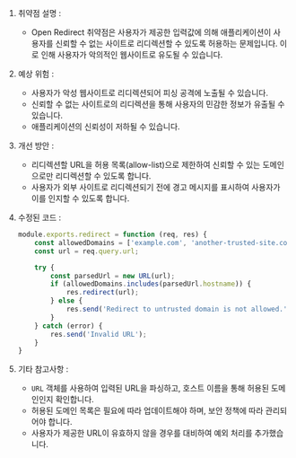 1. 취약점 설명 :
   - Open Redirect 취약점은 사용자가 제공한 입력값에 의해 애플리케이션이 사용자를 신뢰할 수 없는 사이트로 리디렉션할 수 있도록 허용하는 문제입니다. 이로 인해 사용자가 악의적인 웹사이트로 유도될 수 있습니다.

2. 예상 위험 :
   - 사용자가 악성 웹사이트로 리디렉션되어 피싱 공격에 노출될 수 있습니다.
   - 신뢰할 수 없는 사이트로의 리디렉션을 통해 사용자의 민감한 정보가 유출될 수 있습니다.
   - 애플리케이션의 신뢰성이 저하될 수 있습니다.

3. 개선 방안 :
   - 리디렉션할 URL을 허용 목록(allow-list)으로 제한하여 신뢰할 수 있는 도메인으로만 리디렉션할 수 있도록 합니다.
   - 사용자가 외부 사이트로 리디렉션되기 전에 경고 메시지를 표시하여 사용자가 이를 인지할 수 있도록 합니다.

4. 수정된 코드 :
   ```javascript
   module.exports.redirect = function (req, res) {
       const allowedDomains = ['example.com', 'another-trusted-site.com'];
       const url = req.query.url;

       try {
           const parsedUrl = new URL(url);
           if (allowedDomains.includes(parsedUrl.hostname)) {
               res.redirect(url);
           } else {
               res.send('Redirect to untrusted domain is not allowed.');
           }
       } catch (error) {
           res.send('Invalid URL');
       }
   }
   ```

5. 기타 참고사항 :
   - `URL` 객체를 사용하여 입력된 URL을 파싱하고, 호스트 이름을 통해 허용된 도메인인지 확인합니다.
   - 허용된 도메인 목록은 필요에 따라 업데이트해야 하며, 보안 정책에 따라 관리되어야 합니다.
   - 사용자가 제공한 URL이 유효하지 않을 경우를 대비하여 예외 처리를 추가했습니다.